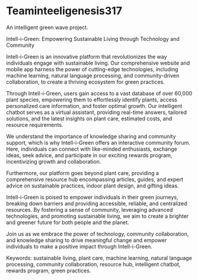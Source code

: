 # Teaminteeligenesis317
An intelligent green wave project.



Intell-i-Green: Empowering Sustainable Living through Technology and Community

Intell-i-Green is an innovative platform that revolutionizes the way individuals engage with sustainable living. Our comprehensive website and mobile app harness the power of cutting-edge technologies, including machine learning, natural language processing, and community-driven collaboration, to create a thriving ecosystem for green practices.

Through Intell-i-Green, users gain access to a vast database of over 60,000 plant species, empowering them to effortlessly identify plants, access personalized care information, and foster optimal growth. Our intelligent chatbot serves as a virtual assistant, providing real-time answers, tailored solutions, and the latest insights on plant care, estimated costs, and resource requirements.

We understand the importance of knowledge sharing and community support, which is why Intell-i-Green offers an interactive community forum. Here, individuals can connect with like-minded enthusiasts, exchange ideas, seek advice, and participate in our exciting rewards program, incentivizing growth and collaboration.

Furthermore, our platform goes beyond plant care, providing a comprehensive resource hub encompassing articles, guides, and expert advice on sustainable practices, indoor plant design, and gifting ideas.

Intell-i-Green is poised to empower individuals in their green journeys, breaking down barriers and providing accessible, reliable, and centralized resources. By fostering a sense of community, leveraging advanced technologies, and promoting sustainable living, we aim to create a brighter and greener future for both people and the planet.

Join us as we embrace the power of technology, community collaboration, and knowledge sharing to drive meaningful change and empower individuals to make a positive impact through Intell-i-Green.

Keywords: sustainable living, plant care, machine learning, natural language processing, community collaboration, resource hub, intelligent chatbot, rewards program, green practices.
